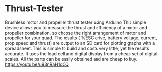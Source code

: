 # Thrust-Tester
Brushless motor and propeller thrust tester using Arduino
This simple device allows you to measure the thrust and efficiency of a motor and propeller combination, so choose the right arrangement of motor and propeller for your quad. The results ( %ESC drive, battery voltage, current, prop speed and thrust) are output to an SD card for plotting graphs with a spreadsheet. This is simple to build and costs very little, yet the results accurate. It uses the load cell and digital display from a cheap set of digital scales. All the parts can be easily obtained and are cheap to buy.
https://youtu.be/u93nRaH1dCQ

